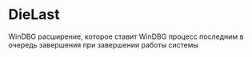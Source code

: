 DieLast
=======

WinDBG расширение, которое ставит WinDBG процесс последним в очередь завершения при завершении работы системы